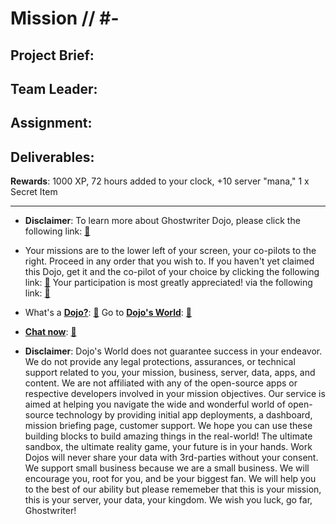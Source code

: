 # Mission // #-

**Project Brief**: 
-
**Team Leader**: 
-
**Assignment**:
-
**Deliverables**:
-
**Rewards**:
1000 XP, 72 hours added to your clock, +10 server "mana," 1 x Secret Item

---

* **Disclaimer**: To learn more about Ghostwriter Dojo, please click the following link: [:closed_book:](https://workdojos.com/ghostwriters)

* Your missions are to the lower left of your screen, your co-pilots to the right. Proceed in any order that you wish to. If you haven't yet claimed this Dojo, get it and the co-pilot of your choice by clicking the following link: [:green_book:](https://blog.workdojos.com/ghostwriters)  Your participation is most greatly appreciated!  via the following link: [:green_book:](https://blog.workmates.live/deal-on-a-dojo) 

* What's a [**Dojo?**](https://workdojos.com): [:blue_book:](https://workdojos.com)  Go to [**Dojo's World**](https://dojos.world): [:blue_book:](https://dojos.world)

* [**Chat now**](https://chat.workmates.live/channel/Ghostwriters): [:ledger:](https://chat.workmates.live/channel/Ghostwriters)

* **Disclaimer**: Dojo's World does not guarantee success in your endeavor.  We do not provide any legal protections, assurances, or technical support related to you, your mission, business, server, data, apps, and content.  We are not affiliated with any of the open-source apps or respective developers involved in your mission objectives.  Our service is aimed at helping you navigate the wide and wonderful world of open-source technology by providing initial app deployments, a dashboard, mission briefing page, customer support.  We hope you can use these building blocks to build amazing things in the real-world!  The ultimate sandbox, the ultimate reality game, your future is in your hands.  Work Dojos will never share your data with 3rd-parties without your consent.  We support small business because we are a small business.  We will encourage you, root for you, and be your biggest fan.  We will help you to the best of our ability but please rememeber that this is your mission, this is your server, your data, your kingdom.  We wish you luck, go far, Ghostwriter! 

